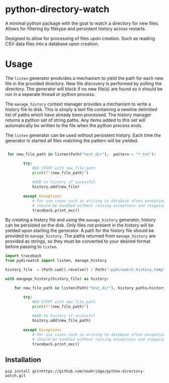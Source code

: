 # python-directory-watch

A minimal python package with the goal to watch a directory for new files. Allows for filtering by filetype and persistent history across restarts. 

Designed to allow for processing of files upon creation. Such as reading CSV data files into a database upon creation. 

# Usage

The ```listen``` generator prodvides a mechanism to yield the path for each new file in the provided directory. New file discovery is performed by polling the directory. The generator will block if no new file(s) are found so it should be run in a seperate thread or python process. 

The ```manage_history``` context manager provides a mechanism to write a history file to disk. This is simply a text file containing a newline delimited list of paths which have already been processed. The history manager returns a python set of string paths. Any items added to this set will automatically be written to the file when the python process ends. 

The ```listen``` generator can be used without persistent history. Each time the generator is started all files matching the pattern will be yielded.

```python

 for new_file_path in listen(Path("test_dir"),  pattern = "*.txt"):

        try:
            #DO STUFF with new_file_path
            print(f"{new_file_path}")
            
            #ADD to history if sucessful
            history.add(new_file)
        
        except Exception:
            # For use cases such as writing to database often exceptions 
            # should be handled without raising exceptions and stopping python process.
            traceback.print_exc()
```

By creating a history file and using the ```manage_history``` generator, history can be persisted on the disk. Only files not present in the history will be yielded upon starting the generator. A path for the history file should be provided to ```manage_history```. The paths returned from ```manage_history``` are provided as strings, so they must be converted to your desired format before passing to ```listen```. 

```python
import traceback
from pydirwatch import listen, manage_history

history_file  = (Path.cwd().resolve() / Path("~pydirwatch_history.temp"))

with mangage_history(history_file) as history:

    for new_file_path in listen(Path("test_dir"), history_paths=history_paths, pattern = "*.txt"):

        try:
            #DO STUFF with new_file_path
            print(f"{new_file_path}")
            
            #ADD to history if sucessful
            history.add(new_file_path)
        
        except Exception:
            # For use cases such as writing to database often exceptions 
            # should be handled without raising exceptions and stopping python process.
            traceback.print_exc()
```

## Installation

```
pip install git+https://github.com/noahridge/python-directory-watch.git
```

